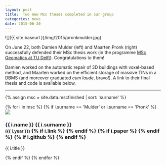```yaml
---
layout: post
title:  Two new Msc theses completed in our group
categories: news
date: 2015-06-30
---
```


![]({{ site.baseurl }}/img/2015/pronkmulder.jpg)

On June 22, both Damien Mulder (left) and Maarten Pronk (right) successfully defended their MSc thesis work (in the programme [MSc Geomatics at TU Delft](http://geomatics.tudelft.nl)). 
Congratulations to them!

Damien worked on the automatic repair of 3D buildings with voxel-based method, and Maarten worked on the efficient storage of massive TINs in a DBMS (and moreover graduated *cum laude*, bravo!).
A link to their final thesis and code is available below.

- - -

{% assign msc = site.data.mscfinished | sort: 'surname' %}

<div class="row">
{% for i in msc %}
{% if i.surname == 'Mulder' or i.surname == 'Pronk' %}
  <div class="col-sm-4 col-md-3">
    <div class="thumbnail">
      <a href="{{ i.link }}"><img src="{{ "/img/msc/" | append: i.image | prepend: site.baseurl }}"/></a>
      <div class="caption">
        <h3>
          {{ i.name }} {{ i.surname }} 
          <br />
          <small>({{ i.year }})</small>
        {% if i.link %}
          <small><a href="{{ i.link }}"><i class="fas fa-book" title="thesis"></i></a></small>
        {% endif %}
        {% if i.paper %}
          <small><a href="{{ i.paper }}"><i class="fas fa-file-text" title="paper"></i></a></small>
        {% endif %}
        {% if i.github %}
          <small><a href="{{ i.github }}"><i class="fas fa-github" title="github"></i></a></small> 
        {% endif %}
        </h3>
        <p>{{ i.title }}</p>
      </div>
    </div>
  </div>
{% endif %}
{% endfor %}
</div>
